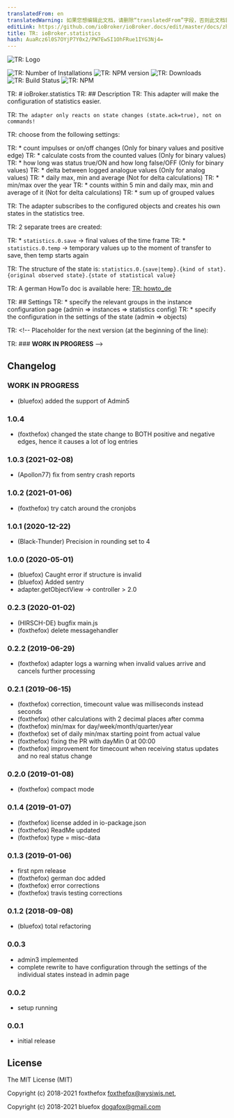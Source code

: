 ```yaml
---
translatedFrom: en
translatedWarning: 如果您想编辑此文档，请删除“translatedFrom”字段，否则此文档将再次自动翻译
editLink: https://github.com/ioBroker/ioBroker.docs/edit/master/docs/zh-cn/adapterref/iobroker.statistics/README.md
title: TR: ioBroker.statistics
hash: AuaRcz6l0S7OYjP7Y0x2/PW7EwSI1OhFRue1IYG3Nj4=
---
```

![TR: Logo](../../../en/adapterref/iobroker.statistics/admin/statistics.png)

![TR: Number of Installations](http://iobroker.live/badges/statistics-stable.svg)
![TR: NPM version](http://img.shields.io/npm/v/iobroker.statistics.svg)
![TR: Downloads](https://img.shields.io/npm/dm/iobroker.statistics.svg)
![TR: Build Status](https://travis-ci.org/iobroker-community-adapters/ioBroker.statistics.svg?branch=master)
![TR: NPM](https://nodei.co/npm/iobroker.statistics.png?downloads=true)

TR: # ioBroker.statistics
TR: ## Description
TR: This adapter will make the configuration of statistics easier.

TR: `The adapter only reacts on state changes (state.ack=true), not on commands!`

TR: choose from the following settings:

TR: * count impulses or on/off changes (Only for binary values and positive edge)
TR: * calculate costs from the counted values (Only for binary values)
TR: * how long was status true/ON and how long false/OFF (Only for binary values)
TR: * delta between logged analogue values (Only for analog values)
TR: * daily max, min and average (Not for delta calculations)
TR: * min/max over the year
TR: * counts within 5 min and daily max, min and average of it (Not for delta calculations)
TR: * sum up of grouped values

TR: The adapter subscribes to the configured objects and creates his own states in the statistics tree.

TR: 2 separate trees are created:

TR: * `statistics.0.save` -> final values of the time frame
TR: * `statistics.0.temp` -> temporary values up to the moment of transfer to save, then temp starts again

TR: The structure of the state is: `statistics.0.{save|temp}.{kind of stat}.{original observed state}.{state of statistical value}`

TR: A german HowTo doc is available here: [TR: howto_de](./doc/howto_de.md)

TR: ## Settings
TR: * specify the relevant groups in the instance configuration page (admin => instances => statistics config)
TR: * specify the configuration in the settings of the state (admin => objects)

TR: <!-- Placeholder for the next version (at the beginning of the line):

TR: ### __WORK IN PROGRESS__ -->

## Changelog
### __WORK IN PROGRESS__
* (bluefox) added the support of Admin5 

### 1.0.4
* (foxthefox) changed the state change to BOTH positive and negative edges, hence it causes a lot of log entries

### 1.0.3 (2021-02-08)
* (Apollon77) fix from sentry crash reports

### 1.0.2 (2021-01-06)
* (foxthefox) try catch around the cronjobs

### 1.0.1 (2020-12-22)
* (Black-Thunder) Precision in rounding set to 4

### 1.0.0 (2020-05-01)
* (bluefox) Caught error if structure is invalid
* (bluefox) Added sentry
* adapter.getObjectView -> controller > 2.0

### 0.2.3 (2020-01-02)
* (HIRSCH-DE) bugfix main.js
* (foxthefox) delete messagehandler

### 0.2.2 (2019-06-29)
* (foxthefox) adapter logs a warning when invalid values arrive and cancels further processing

### 0.2.1 (2019-06-15)
* (foxthefox) correction, timecount value was milliseconds instead seconds
* (foxthefox) other calculations with 2 decimal places after comma
* (foxthefox) min/max for day/week/month/quarter/year
* (foxthefox) set of daily min/max starting point from actual value
* (foxthefox) fixing the PR with dayMin 0 at 00:00
* (foxthefox) improvement for timecount when receiving status updates and no real status change

### 0.2.0 (2019-01-08)
* (foxthefox) compact mode

### 0.1.4 (2019-01-07)
* (foxthefox) license added in io-package.json
* (foxthefox) ReadMe updated
* (foxthefox) type = misc-data

### 0.1.3 (2019-01-06)
* first npm release
* (foxthefox) german doc added
* (foxthefox) error corrections
* (foxthefox) travis testing corrections

### 0.1.2 (2018-09-08)
* (bluefox) total refactoring

### 0.0.3
* admin3 implemented
* complete rewrite to have configuration through the settings of the individual states instead in admin page

### 0.0.2
* setup running

### 0.0.1
* initial release

## License

The MIT License (MIT)

Copyright (c) 2018-2021 foxthefox <foxthefox@wysiwis.net>,

Copyright (c) 2018-2021 bluefox <dogafox@gmail.com>